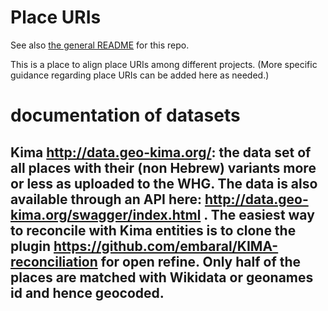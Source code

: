 # Place URIs
See also [the general README](https://github.com/Hist-ME/URIs/blob/master/README.md) for this repo.

This is a place to align place URIs among different projects. (More specific guidance regarding place URIs can be added here as needed.)

# documentation of datasets

## Kima http://data.geo-kima.org/: the data set of all places with their (non Hebrew) variants more or less as uploaded to the WHG. The data is also available through an API here: http://data.geo-kima.org/swagger/index.html . The easiest way to reconcile with Kima entities is to clone the plugin https://github.com/embaral/KIMA-reconciliation for open refine.  Only half of the places are matched with Wikidata or geonames id and hence geocoded. 
